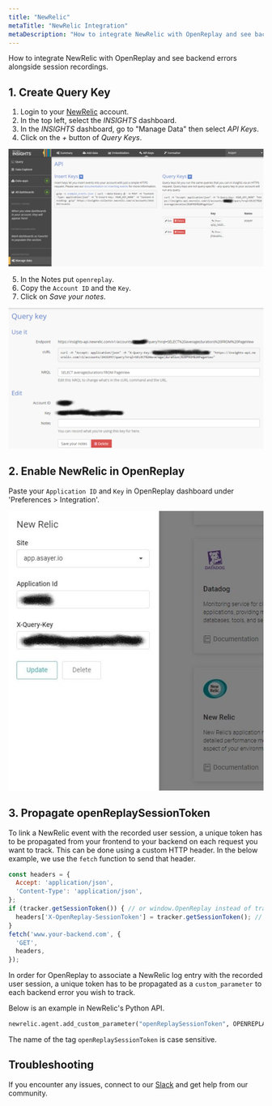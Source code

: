 ```yaml
---
title: "NewRelic"
metaTitle: "NewRelic Integration"
metaDescription: "How to integrate NewRelic with OpenReplay and see backend errors alongside session replays."
---
```


How to integrate NewRelic with OpenReplay and see backend errors alongside session recordings.

## 1. Create Query Key

1. Login to your [NewRelic](https://newrelic.com) account.
2. In the top left, select the *INSIGHTS* dashboard.
3. In the *INSIGHTS* dashboard, go to "Manage Data" then select *API Keys*.
4. Click on the *+* button of *Query Keys*.

![NewRelic API Keys](../static/newrelic-1.png#center)

5. In the Notes put `openreplay`.
6. Copy the `Account ID` and the `Key`.
7. Click on *Save your notes*.

![NewRelic Query Key](../static/newrelic-2.png#center)

## 2. Enable NewRelic in OpenReplay

Paste your `Application ID` and `Key` in OpenReplay dashboard under 'Preferences > Integration'.

![NewRelic Integration in OpenReplay](../static/newrelic-3.jpg#center)

## 3. Propagate openReplaySessionToken

To link a NewRelic event with the recorded user session, a unique token has to be propagated from your frontend to your backend on each request you want to track. This can be done using a custom HTTP header. In the below example, we use the `fetch` function to send that header.

```javascript
const headers = {
  Accept: 'application/json',
  'Content-Type': 'application/json',
};
if (tracker.getSessionToken()) { // or window.OpenReplay instead of tracker if you're using the snippet
  headers['X-OpenReplay-SessionToken'] = tracker.getSessionToken(); // Inject openReplaySessionToken
}
fetch('www.your-backend.com', {
  'GET',
  headers,
});
```

In order for OpenReplay to associate a NewRelic log entry with the recorded user session, a unique token has to be propagated as a `custom_parameter` to each backend error you wish to track.

Below is an example in NewRelic's Python API.

```Python
newrelic.agent.add_custom_parameter("openReplaySessionToken", OPENREPLAY_SESSION_TOKEN)
```

The name of the tag `openReplaySessionToken` is case sensitive.

## Troubleshooting

If you encounter any issues, connect to our [Slack](https://slack.openreplay.com) and get help from our community.
